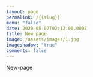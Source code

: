 ```yaml
---
layout: page
permalink: /{{slug}}
menu: "false"
date: 2020-05-07T02:12:00.000Z
title: New page
image: /assets/images/1.jpg
imageshadow: "true"
comments: false
---
```

New-page